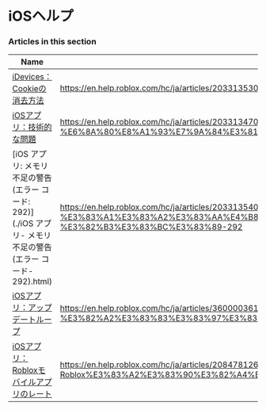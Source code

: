 # iOSヘルプ  
### Articles in this section
Name|URL
-|-
[iDevices：Cookieの消去方法](./iDevices：Cookieの消去方法.html) |https://en.help.roblox.com/hc/ja/articles/203313530-iDevices-Cookie%E3%81%AE%E6%B6%88%E5%8E%BB%E6%96%B9%E6%B3%95
[iOSアプリ：技術的な問題](./iOSアプリ：技術的な問題.html) |https://en.help.roblox.com/hc/ja/articles/203313470-iOS%E3%82%A2%E3%83%97%E3%83%AA-%E6%8A%80%E8%A1%93%E7%9A%84%E3%81%AA%E5%95%8F%E9%A1%8C
[iOS アプリ: メモリ不足の警告 (エラー コード: 292)](./iOS アプリ- メモリ不足の警告 (エラー コード- 292).html) |https://en.help.roblox.com/hc/ja/articles/203313540-iOS-%E3%82%A2%E3%83%97%E3%83%AA-%E3%83%A1%E3%83%A2%E3%83%AA%E4%B8%8D%E8%B6%B3%E3%81%AE%E8%AD%A6%E5%91%8A-%E3%82%A8%E3%83%A9%E3%83%BC-%E3%82%B3%E3%83%BC%E3%83%89-292
[iOSアプリ：アップデートループ](./iOSアプリ：アップデートループ.html) |https://en.help.roblox.com/hc/ja/articles/360000361586-iOS%E3%82%A2%E3%83%97%E3%83%AA-%E3%82%A2%E3%83%83%E3%83%97%E3%83%87%E3%83%BC%E3%83%88%E3%83%AB%E3%83%BC%E3%83%97
[iOSアプリ：Robloxモバイルアプリのレート](./iOSアプリ：Robloxモバイルアプリのレート.html) |https://en.help.roblox.com/hc/ja/articles/208478126-iOS%E3%82%A2%E3%83%97%E3%83%AA-Roblox%E3%83%A2%E3%83%90%E3%82%A4%E3%83%AB%E3%82%A2%E3%83%97%E3%83%AA%E3%81%AE%E3%83%AC%E3%83%BC%E3%83%88